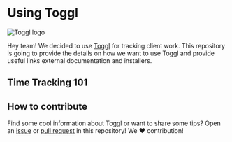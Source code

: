 # Using Toggl

![Toggl logo](https://toggl.com/site/images/media-toolkit/logo_02-644bd26148b73c19d9c91e5baecd8e31.jpg)

Hey team! We decided to use [Toggl]() for tracking client work. This repository is going to provide the details on how we want to use Toggl and provide useful links external documentation and installers. 

## Time Tracking 101


## How to contribute

Find some cool information about Toggl or want to share some tips? Open an [issue](https://github.com/githubschool/lfs-example/issues) or [pull request](https://github.com/githubschool/lfs-example/pulls) in this repository! We :heart: contribution!  

